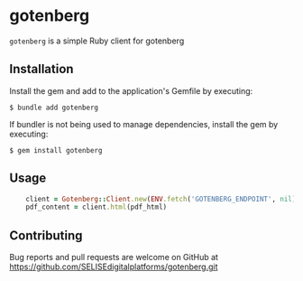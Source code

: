 # gotenberg

`gotenberg` is a simple Ruby client for gotenberg

## Installation

Install the gem and add to the application's Gemfile by executing:

    $ bundle add gotenberg

If bundler is not being used to manage dependencies, install the gem by executing:

    $ gem install gotenberg

## Usage
```ruby
    client = Gotenberg::Client.new(ENV.fetch('GOTENBERG_ENDPOINT', nil))
    pdf_content = client.html(pdf_html)
```

## Contributing

Bug reports and pull requests are welcome on GitHub at https://github.com/SELISEdigitalplatforms/gotenberg.git
